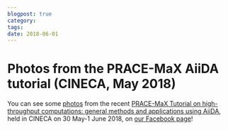 ```yaml
---
blogpost: true
category:
tags:
date: 2018-06-01
---
```


# Photos from the PRACE-MaX AiiDA tutorial (CINECA, May 2018)

You can see some [photos](https://www.facebook.com/media/set/?set=a.832898416917681.1073741841.254260741448121&type=1&l=d8cf65a9fa) from the recent [PRACE-MaX Tutorial on high-throughput computations: general methods and applications using AiiDA](https://events.prace-ri.eu/event/709/), held in CINECA on 30 May-1 June 2018, on [our Facebook page](https://www.facebook.com/media/set/?set=a.832898416917681.1073741841.254260741448121&type=1&l=d8cf65a9fa)!
